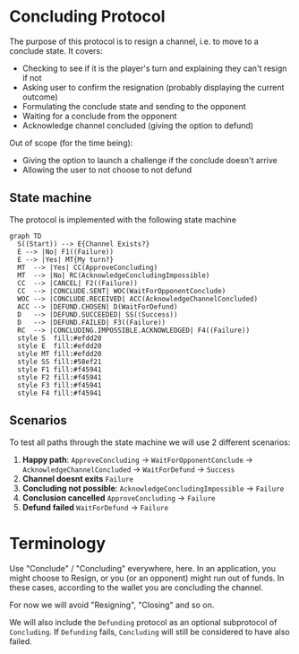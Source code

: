 # Concluding Protocol

The purpose of this protocol is to resign a channel, i.e. to move to a conclude state.
It covers:

- Checking to see if it is the player's turn and explaining they can't resign if not
- Asking user to confirm the resignation (probably displaying the current outcome)
- Formulating the conclude state and sending to the opponent
- Waiting for a conclude from the opponent
- Acknowledge channel concluded (giving the option to defund)

Out of scope (for the time being):

- Giving the option to launch a challenge if the conclude doesn't arrive
- Allowing the user to not choose to not defund

## State machine

The protocol is implemented with the following state machine

```mermaid
graph TD
  S((Start)) --> E{Channel Exists?}
  E --> |No| F1((Failure))
  E --> |Yes| MT{My turn?}
  MT  --> |Yes| CC(ApproveConcluding)
  MT  --> |No| RC(AcknowledgeConcludingImpossible)
  CC  --> |CANCEL| F2((Failure))
  CC  --> |CONCLUDE.SENT| WOC(WaitForOpponentConclude)
  WOC --> |CONCLUDE.RECEIVED| ACC(AcknowledgeChannelConcluded)
  ACC --> |DEFUND.CHOSEN| D(WaitForDefund)
  D   --> |DEFUND.SUCCEEDED| SS((Success))
  D   --> |DEFUND.FAILED| F3((Failure))
  RC  --> |CONCLUDING.IMPOSSIBLE.ACKNOWLEDGED| F4((Failure))
  style S  fill:#efdd20
  style E  fill:#efdd20
  style MT fill:#efdd20
  style SS fill:#58ef21
  style F1 fill:#f45941
  style F2 fill:#f45941
  style F3 fill:#f45941
  style F4 fill:#f45941
```

## Scenarios

To test all paths through the state machine we will use 2 different scenarios:

1. **Happy path**: `ApproveConcluding` -> `WaitForOpponentConclude` -> `AcknowledgeChannelConcluded` -> `WaitForDefund` -> `Success`
2. **Channel doesnt exits** `Failure`
3. **Concluding not possible**: `AcknowledgeConcludingImpossible` -> `Failure`
4. **Conclusion cancelled** `ApproveConcluding` -> `Failure`
5. **Defund failed** `WaitForDefund` -> `Failure`

# Terminology

Use "Conclude" / "Concluding" everywhere, here. In an application, you might choose to Resign, or you (or an opponent) might run out of funds. In these cases, according to the wallet you are concluding the channel.

For now we will avoid "Resigning", "Closing" and so on.

We will also include the `Defunding` protocol as an optional subprotocol of `Concluding`. If `Defunding` fails, `Concluding` will still be considered to have also failed.

